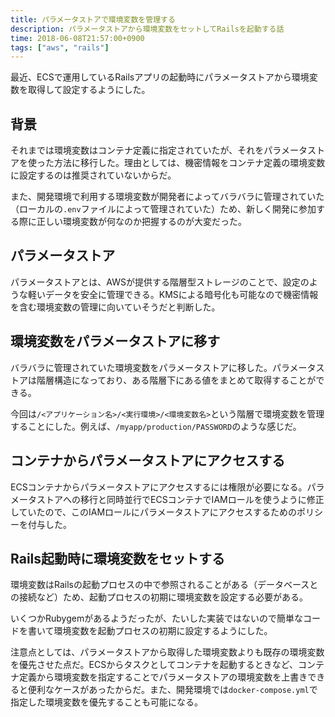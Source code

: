 ```yaml
---
title: パラメータストアで環境変数を管理する
description: パラメータストアから環境変数をセットしてRailsを起動する話
time: 2018-06-08T21:57:00+0900
tags: ["aws", "rails"]
---
```


最近、ECSで運用しているRailsアプリの起動時にパラメータストアから環境変数を取得して設定するようにした。

## 背景
それまでは環境変数はコンテナ定義に指定されていたが、それをパラメータストアを使った方法に移行した。理由としては、機密情報をコンテナ定義の環境変数に設定するのは推奨されていないからだ。

また、開発環境で利用する環境変数が開発者によってバラバラに管理されていた（ローカルの`.env`ファイルによって管理されていた）ため、新しく開発に参加する際に正しい環境変数が何なのか把握するのが大変だった。

## パラメータストア
パラメータストアとは、AWSが提供する階層型ストレージのことで、設定のような軽いデータを安全に管理できる。KMSによる暗号化も可能なので機密情報を含む環境変数の管理に向いていそうだと判断した。

## 環境変数をパラメータストアに移す
バラバラに管理されていた環境変数をパラメータストアに移した。パラメータストアは階層構造になっており、ある階層下にある値をまとめて取得することができる。

今回は`/<アプリケーション名>/<実行環境>/<環境変数名>`という階層で環境変数を管理することにした。例えば、`/myapp/production/PASSWORD`のような感じだ。

## コンテナからパラメータストアにアクセスする
ECSコンテナからパラメータストアにアクセスするには権限が必要になる。パラメータストアへの移行と同時並行でECSコンテナでIAMロールを使うように修正していたので、このIAMロールにパラメータストアにアクセスするためのポリシーを付与した。

## Rails起動時に環境変数をセットする
環境変数はRailsの起動プロセスの中で参照されることがある（データベースとの接続など）ため、起動プロセスの初期に環境変数を設定する必要がある。

いくつかRubygemがあるようだったが、たいした実装ではないので簡単なコードを書いて環境変数を起動プロセスの初期に設定するようにした。

注意点としては、パラメータストアから取得した環境変数よりも既存の環境変数を優先させた点だ。ECSからタスクとしてコンテナを起動するときなど、コンテナ定義から環境変数を指定することでパラメータストアの環境変数を上書きできると便利なケースがあったからだ。また、開発環境では`docker-compose.yml`で指定した環境変数を優先することも可能になる。
